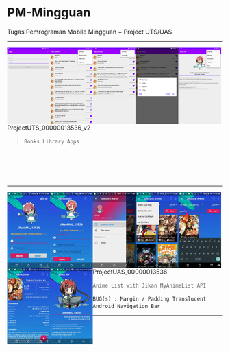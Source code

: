 # PM-Mingguan
Tugas Pemrograman Mobile Mingguan + Project UTS/UAS

<hr />

<div style="width: 100%;">
  <p align="center">
    <img align="left" width="100" src="Images/ProjectUTS_00000013536_v2-01.png" />
    <img align="left" width="100" src="Images/ProjectUTS_00000013536_v2-02.png" />
    <img align="left" width="100" src="Images/ProjectUTS_00000013536_v2-03.png" />
    <img align="left" width="100" src="Images/ProjectUTS_00000013536_v2-04.png" />
    <img align="left" width="100" src="Images/ProjectUTS_00000013536_v2-05.png" />
  </p>

  ProjectUTS_00000013536_v2
  > `Books Library Apps`

</div>

<br /><br /><br /><br />
<hr />

<div style="width: 100%;">
  <p align="center">
    <img align="left" width="100" src="Images/ProjectUAS_00000013536-01.jpg" />
    <img align="left" width="100" src="Images/ProjectUAS_00000013536-02.jpg" />
    <img align="left" width="100" src="Images/ProjectUAS_00000013536-03.jpg" />
    <img align="left" width="100" src="Images/ProjectUAS_00000013536-04.jpg" />
    <img align="left" width="100" src="Images/ProjectUAS_00000013536-05.jpg" />
    <img align="left" width="100" src="Images/ProjectUAS_00000013536-06.jpg" />
    <img align="left" width="100" src="Images/ProjectUAS_00000013536-07.jpg" />
  </p>




</div>

<br /><br /><br /><br /><br /><br /><br /><br />

ProjectUAS_00000013536
> `Anime List with Jikan MyAnimeList API`

```BUG(s) : Margin / Padding Translucent Android Navigation Bar```

<hr />